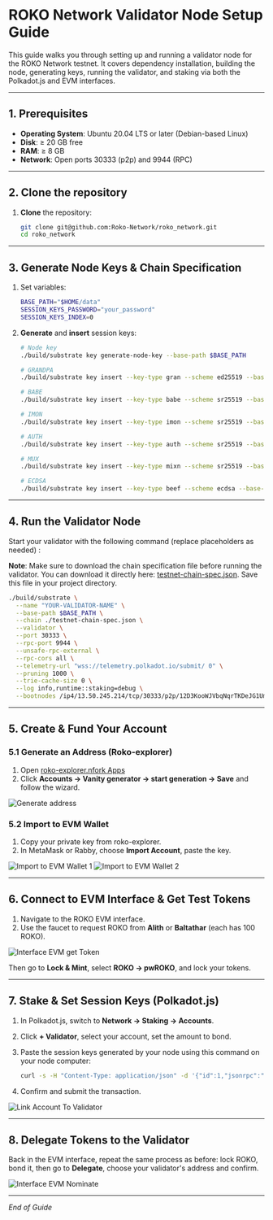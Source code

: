 # ROKO Network Validator Node Setup Guide

This guide walks you through setting up and running a validator node for the ROKO Network testnet. It covers dependency installation, building the node, generating keys, running the validator, and staking via both the Polkadot.js and EVM interfaces.

---

## 1. Prerequisites

- **Operating System**: Ubuntu 20.04 LTS or later (Debian-based Linux)
- **Disk**: ≥ 20 GB free
- **RAM**: ≥ 8 GB
- **Network**: Open ports 30333 (p2p) and 9944 (RPC)

---

## 2. Clone the repository

1. **Clone** the repository:

   ```bash
   git clone git@github.com:Roko-Network/roko_network.git
   cd roko_network
   ```
---

## 3. Generate Node Keys & Chain Specification

1. Set variables:

   ```bash
   BASE_PATH="$HOME/data"
   SESSION_KEYS_PASSWORD="your_password"
   SESSION_KEYS_INDEX=0
   ```

2. **Generate** and **insert** session keys:

   ```bash
   # Node key
   ./build/substrate key generate-node-key --base-path $BASE_PATH

   # GRANDPA
   ./build/substrate key insert --key-type gran --scheme ed25519 --base-path $BASE_PATH --suri //$SESSION_KEYS_PASSWORD//fir//ed//$SESSION_KEYS_INDEX

   # BABE
   ./build/substrate key insert --key-type babe --scheme sr25519 --base-path $BASE_PATH --suri //$SESSION_KEYS_PASSWORD/fir/sr/$SESSION_KEYS_INDEX

   # IMON
   ./build/substrate key insert --key-type imon --scheme sr25519 --base-path $BASE_PATH --suri //$SESSION_KEYS_PASSWORD/fir/sr/$SESSION_KEYS_INDEX

   # AUTH
   ./build/substrate key insert --key-type auth --scheme sr25519 --base-path $BASE_PATH --suri //$SESSION_KEYS_PASSWORD/fir/sr/$SESSION_KEYS_INDEX

   # MUX
   ./build/substrate key insert --key-type mixn --scheme sr25519 --base-path $BASE_PATH --suri //$SESSION_KEYS_PASSWORD/fir/sr/$SESSION_KEYS_INDEX

   # ECDSA
   ./build/substrate key insert --key-type beef --scheme ecdsa --base-path $BASE_PATH --suri //$SESSION_KEYS_PASSWORD//fir//ecdsa//$SESSION_KEYS_INDEX
   ```

---

## 4. Run the Validator Node

Start your validator with the following command (replace placeholders as needed) :

**Note**: Make sure to download the chain specification file before running the validator. You can download it directly here: [testnet-chain-spec.json](https://raw.githubusercontent.com/notfork-h/ROKO-docs/main/testnet-chain-spec.json). Save this file in your project directory.

```bash
./build/substrate \
  --name "YOUR-VALIDATOR-NAME" \
  --base-path $BASE_PATH \
  --chain ./testnet-chain-spec.json \
  --validator \
  --port 30333 \
  --rpc-port 9944 \
  --unsafe-rpc-external \
  --rpc-cors all \
  --telemetry-url "wss://telemetry.polkadot.io/submit/ 0" \
  --pruning 1000 \
  --trie-cache-size 0 \
  --log info,runtime::staking=debug \
  --bootnodes /ip4/13.50.245.214/tcp/30333/p2p/12D3KooWJVbqNqrTKDeJG1UmDcqVj9GPAimS7SK68DjUGahCKJkN 
```

---

## 5. Create & Fund Your Account

### 5.1 Generate an Address (Roko-explorer)

1. Open [roko-explorer.nfork Apps](https://roko-explorer.ntfork.com/#/accounts/vanity)
2. Click **Accounts → Vanity generator → start generation → Save** and follow the wizard.

![Generate address](assets/GenerateAdress.png)


### 5.2 Import to EVM Wallet

1. Copy your private key from roko-explorer.
2. In MetaMask or Rabby, choose **Import Account**, paste the key.

![Import to EVM Wallet 1](assets/ImportToEVMWallet1.png)
![Import to EVM Wallet 2](assets/ImportToEVMWallet2.png)

---

## 6. Connect to EVM Interface & Get Test Tokens

1. Navigate to the ROKO EVM interface.
2. Use the faucet to request ROKO from **Alith** or **Baltathar** (each has 100 ROKO).

![Interface EVM get Token](assets/EVMInterface_GetTOKEN.png)


Then go to **Lock & Mint**, select **ROKO → pwROKO**, and lock your tokens.

---

## 7. Stake & Set Session Keys (Polkadot.js)

1. In Polkadot.js, switch to **Network → Staking → Accounts**.
2. Click **+ Validator**, select your account, set the amount to bond.
3. Paste the session keys generated by your node using this command on your node computer:

   ```bash
   curl -s -H "Content-Type: application/json" -d '{"id":1,"jsonrpc":"2.0","method":"author_rotateKeys","params":[]}' http://localhost:9944
   ```

4. Confirm and submit the transaction.

![Link Account To Validator](assets/LinkAccountToValidator.png)

---

## 8. Delegate Tokens to the Validator

Back in the EVM interface, repeat the same process as before: lock ROKO, bond it, then go to **Delegate**, choose your validator's address and confirm.

![Interface EVM Nominate](assets/interfaceEVM_nominate.png)


---


*End of Guide*

